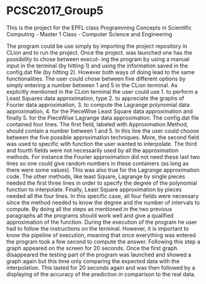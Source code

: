 # PCSC2017_Group5
This is the project for the EPFL class Programming Concepts in Scientific Computing - Master 1 Class - Computer Science and Engineering

The program could be use simply by importing the project repository in CLion and to run the project. Once the project. was launched one has the possibility to chose between execut- ing the program by using a manual input in the terminal (by hitting 1) and using the information saved in the config.dat file (by hitting 2). However both ways of doing lead to the same functionalities. The user could chose between five different options by simply entering a number between 1 and 5 in the CLion terminal. As explicitly mentioned in the CLion terminal the user could use 1. to perform a Least Squares data approximation, type 2. to appreciate the graphs of Fourier data approximation, 3. to compute the Lagrange polynomial data approximation, 4. for the PieceWise Least Square data approximation and finally 5. for the PieceWise Lagrange data approximation. The config.dat file contained four lines. The first field, labeled with Approximation Method, should contain a number between 1 and 5. In this line the user could choose between the five possible approximation techniques. More, the second field was used to specific with function the user wanted to interpolate. The third and fourth fields were not necessarily used by all the approximation methods. For instance the Fourier approximation did not need these last two lines so one could give random numbers in these containers (as long as there were some values). This was also true for the Lagrange approximation code. The other methods, like least Square, Lagrange by single pieces needed the first three lines in order to specify the degree of the polynomial function to interpolate. Finally, Least Square approximation by pieces needed all the four lines. In this specific case, all four fields were necessary since the method needed to know the degree and the number of intervals to compute. By doing all the steps as mentioned in the two previous paragraphs all the programs should work well and give a qualified approximation of the function. During the execution of the program he user had to follow the instructions on the terminal. However, it is important to know the pipeline of execution, meaning that once everything was entered the program took a few second to compute the answer. Following this step a graph appeared on the screen for 20 seconds. Once the first graph disappeared the testing part of the program was launched and showed a graph again but this time only
                                                                                                                       comparing the expected data with the interpolation. This lasted for 20 seconds again and was then followed by a displaying of the accuracy of the prediction in comparison to the real data.
